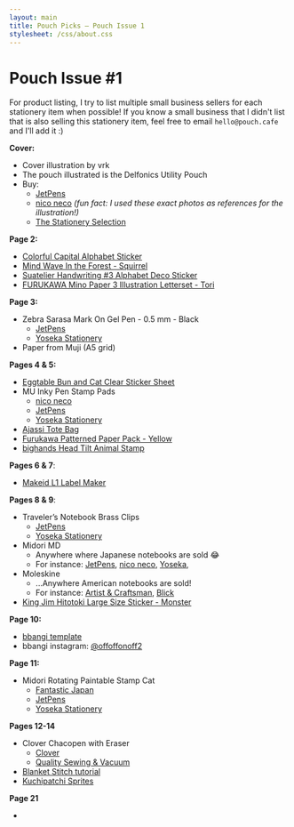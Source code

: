 ```yaml
---
layout: main
title: Pouch Picks — Pouch Issue 1
stylesheet: /css/about.css
---
```


<div class="page">

# Pouch Issue #1

For product listing, I try to list multiple small business sellers for each stationery item when possible! If you know a small business that I didn't list that is also selling this stationery item, feel free to email `hello@pouch.cafe` and I'll add it :)

**Cover:**

- Cover illustration by vrk
- The pouch illustrated is the Delfonics Utility Pouch
- Buy:
  - [JetPens](https://www.jetpens.com/Delfonics-Carrying-Bag-S-A6-Pink/pd/38397)
  - [nico neco](https://www.niconeco.com/search?type=product&q=*delfonics*) _(fun fact: I used these exact photos as references for the illustration!)_
  - [The Stationery Selection](https://thestationeryselection.com/products/delfonics-utility-pouch-s)

**Page 2:**

- [Colorful Capital Alphabet Sticker](https://shop.mochithings.com/products/144310)
- [Mind Wave In the Forest - Squirrel](https://yosekastationery.com/products/mind-wave-in-the-forest-squirrel)
- [Suatelier Handwriting #3 Alphabet Deco Sticker](https://shop.mochithings.com/products/130712)
- [FURUKAWA Mino Paper 3 Illustration Letterset - Tori](https://www.niconeco.com/search?type=product&q=*letter%20set*)


**Page 3:**

- Zebra Sarasa Mark On Gel Pen - 0.5 mm - Black
  - [JetPens](https://www.jetpens.com/Zebra-Sarasa-Mark-On-Gel-Pen-0.5-mm-Black/pd/23781)
  - [Yoseka Stationery](https://yosekastationery.com/products/sarasa-mark-on-gel-pen-0-5mm?_pos=1&_sid=a21bdf65a&_ss=r)
- Paper from Muji (A5 grid)

**Pages 4 & 5:**

- [Eggtable Bun and Cat Clear Sticker Sheet](https://www.eggtabel.com/sticker-sheets/bun-and-cat-clear-sticker-sheet)
- MU Inky Pen Stamp Pads
  - [nico neco](https://www.niconeco.com/products/copy-of-mu-print-on-sticker-no-238?variant=40645625839683)
  - [JetPens](https://www.jetpens.com/MU-Inky-Pen-Stamp-Pads-Color-Set-02/pd/39967)
  - [Yoseka Stationery](https://yosekastationery.com/products/mu-inky-pen?_pos=1&_sid=43e95d016&_ss=r)
- [Ajassi Tote Bag](https://www.sumthingsofmine.com/collections/ajassi/products/ajassi-tote-bag)
- [Furukawa Patterned Paper Pack - Yellow](https://cutethingsfromjapan.com/products/gasa-gasa-paper-set-yellow)
- [bighands Head Tilt Animal Stamp](https://www.sumthingsofmine.com/products/bighands-handmade-rubber-stamp-head-tilt-animals)

**Pages 6 & 7**:

- [Makeid L1 Label Maker](https://www.amazon.com/dp/B0963Z1YR9)

**Pages 8 & 9**:

- Traveler’s Notebook Brass Clips
  - [JetPens](https://www.jetpens.com/TRAVELER-S-COMPANY-TRAVELER-S-notebook-Accessories-030-Brass-Clip-TRC-Logo/pd/26942)
  - [Yoseka Stationery](https://yosekastationery.com/products/the-brass-clip-trc-logo)
- Midori MD
  - Anywhere where Japanese notebooks are sold 😂
  - For instance: [JetPens](https://www.jetpens.com/search?q=midori+md&v=2), [nico neco](https://www.niconeco.com/search?type=product&q=*midori%20md*), [Yoseka](https://yosekastationery.com/search?q=Midori+MD), 
- Moleskine
  - ...Anywhere American notebooks are sold!
  - For instance: [Artist & Craftsman](https://artistcraftsman.com/search.php?search_query=moleskine), [Blick](https://www.dickblick.com/brands/moleskine/)
- [King Jim Hitotoki Large Size Sticker - Monster](https://washiwednesday.myshopify.com/products/hitotoki-large-size-sticker-monster?_pos=1&_sid=dce06ee09&_ss=r)

**Page 10:**

- [bbangi template](https://m.blog.naver.com/offoffonoff/223082494491?referrerCode=1)
- bbangi instagram: [@offoffonoff2](https://www.instagram.com/offoffonoff2/)

**Page 11:**

- Midori Rotating Paintable Stamp Cat
  - [Fantastic Japan](https://fantastic-japan.com/products/midori-rotating-paintable-date-stamp-cat)
  - [JetPens](https://www.jetpens.com/Midori-Paintable-Rotating-Date-Stamp-Cat/pd/37728)
  - [Yoseka Stationery](https://yosekastationery.com/products/midori-paintable-stamp-rotating-date)

**Pages 12-14**
- Clover Chacopen with Eraser
  - [Clover](https://clover-usa.com/products/chacopen-pink-with-eraser-air-erasable)
  - [Quality Sewing & Vacuum](https://clover-usa.com/products/chacopen-pink-with-eraser-air-erasable)
- [Blanket Stitch tutorial](https://www.youtube.com/watch?v=VpTRSsbqUso)
- [Kuchipatchi Sprites](https://www.spriters-resource.com/lcd_handhelds/tamagotchiconnectionversion2/sheet/112625/)

**Page 21**

- 

</div>